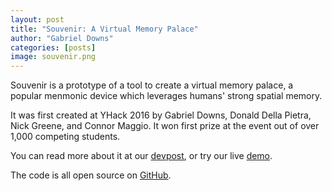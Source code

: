 ```yaml
---
layout: post
title: "Souvenir: A Virtual Memory Palace"
author: "Gabriel Downs"
categories: [posts]
image: souvenir.png
---
```


Souvenir is a prototype of a tool to create a virtual memory palace,
a popular menmonic device which leverages humans' strong spatial memory.

It was first created at YHack 2016 by Gabriel Downs, Donald Della Pietra,
Nick Greene, and Connor Maggio. It won first prize at the event out of over
1,000 competing students. 

You can read more about it at our
[devpost](https://devpost.com/software/souvenir),
or try our live [demo](http://souvenir-to-remember.herokuapp.com/).

The code is all open source on [GitHub](https://github.com/gndowns/Souvenir).
